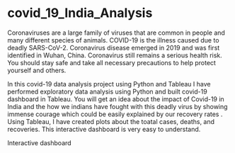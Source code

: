 # covid_19_India_Analysis

Coronaviruses are a large family of viruses that are common in people and many different species of animals. COVID-19 is the illness caused due to deadly SARS-CoV-2. Coronavirus disease emerged in 2019 and was first identified in Wuhan, China. Coronavirus still remains a serious health risk. You should stay safe and take all necessary precautions to help protect yourself and others.

In this covid-19 data analysis project using Python and Tableau I have performed exploratory data analysis using Python and built covid-19 dashboard in Tableau. You will get an idea about the impact of Covid-19 in India and the how we indians have fought with this deadly virus by showing immense courage which could be easily explained by our recovery rates . Using Tableau, I have created plots about the  toatal cases, deaths, and recoveries. This interactive dashboard is very easy to understand. 


Interactive dashboard

